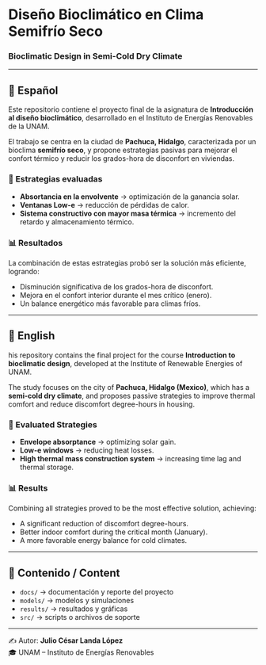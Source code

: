# Diseño Bioclimático en Clima Semifrío Seco  
### Bioclimatic Design in Semi-Cold Dry Climate  

---

## 📖 Español  

Este repositorio contiene el proyecto final de la asignatura de **Introducción al diseño bioclimático**, desarrollado en el Instituto de Energías Renovables de la UNAM.  

El trabajo se centra en la ciudad de **Pachuca, Hidalgo**, caracterizada por un bioclima **semifrío seco**, y propone estrategias pasivas para mejorar el confort térmico y reducir los grados-hora de disconfort en viviendas.  

### 🌱 Estrategias evaluadas
- **Absortancia en la envolvente** → optimización de la ganancia solar.  
- **Ventanas Low-e** → reducción de pérdidas de calor.  
- **Sistema constructivo con mayor masa térmica** → incremento del retardo y almacenamiento térmico.  

### 📊 Resultados
La combinación de estas estrategias probó ser la solución más eficiente, logrando:  
- Disminución significativa de los grados-hora de disconfort.  
- Mejora en el confort interior durante el mes crítico (enero).  
- Un balance energético más favorable para climas fríos.  

---

## 📖 English  

his repository contains the final project for the course  **Introduction to bioclimatic design**, developed at the Institute of Renewable Energies of UNAM.  

The study focuses on the city of **Pachuca, Hidalgo (Mexico)**, which has a **semi-cold dry climate**, and proposes passive strategies to improve thermal comfort and reduce discomfort degree-hours in housing.  

### 🌱 Evaluated Strategies
- **Envelope absorptance** → optimizing solar gain.  
- **Low-e windows** → reducing heat losses.  
- **High thermal mass construction system** → increasing time lag and thermal storage.  

### 📊 Results
Combining all strategies proved to be the most effective solution, achieving:  
- A significant reduction of discomfort degree-hours.  
- Better indoor comfort during the critical month (January).  
- A more favorable energy balance for cold climates.  

---

## 📂 Contenido / Content
- `docs/` → documentación y reporte del proyecto  
- `models/` → modelos y simulaciones  
- `results/` → resultados y gráficas  
- `src/` → scripts o archivos de soporte  

---

✍️ Autor: **Julio César Landa López**  
🎓 UNAM – Instituto de Energías Renovables    
